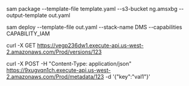sam package --template-file template.yaml --s3-bucket ng.amsxbg --output-template out.yaml

sam deploy --template-file out.yaml --stack-name DMS --capabilities CAPABILITY_IAM


curl -X GET https://vegp236dw1.execute-api.us-west-2.amazonaws.com/Prod/versions/123

curl -X POST -H "Content-Type: application/json" https://9xugvqn1ch.execute-api.us-west-2.amazonaws.com/Prod/metadata/123 -d '{"key":"val1"}'